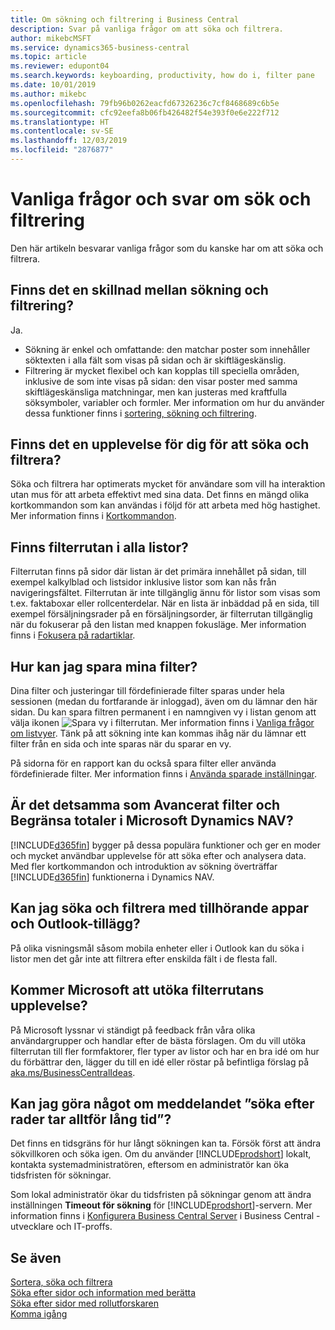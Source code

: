 ```yaml
---
title: Om sökning och filtrering i Business Central
description: Svar på vanliga frågor om att söka och filtrera.
author: mikebcMSFT
ms.service: dynamics365-business-central
ms.topic: article
ms.reviewer: edupont04
ms.search.keywords: keyboarding, productivity, how do i, filter pane
ms.date: 10/01/2019
ms.author: mikebc
ms.openlocfilehash: 79fb96b0262eacfd67326236c7cf8468689c6b5e
ms.sourcegitcommit: cfc92eefa8b06fb426482f54e393f0e6e222f712
ms.translationtype: HT
ms.contentlocale: sv-SE
ms.lasthandoff: 12/03/2019
ms.locfileid: "2876877"
---
```

# <a name="searching-and-filtering-faq"></a>Vanliga frågor och svar om sök och filtrering
Den här artikeln besvarar vanliga frågor som du kanske har om att söka och filtrera.

## <a name="is-there-a-difference-between-searching-and-filtering"></a>Finns det en skillnad mellan sökning och filtrering?
Ja.
- Sökning är enkel och omfattande: den matchar poster som innehåller söktexten i alla fält som visas på sidan och är skiftlägeskänslig.
- Filtrering är mycket flexibel och kan kopplas till speciella områden, inklusive de som inte visas på sidan: den visar poster med samma skiftlägeskänsliga matchningar, men kan justeras med kraftfulla söksymboler, variabler och formler. Mer information om hur du använder dessa funktioner finns i [sortering, sökning och filtrering](ui-enter-criteria-filters.md).

## <a name="is-there-a-keyboard-experience-for-search-and-filter"></a>Finns det en upplevelse för dig för att söka och filtrera?
Söka och filtrera har optimerats mycket för användare som vill ha interaktion utan mus för att arbeta effektivt med sina data. Det finns en mängd olika kortkommandon som kan användas i följd för att arbeta med hög hastighet. Mer information finns i [Kortkommandon](keyboard-shortcuts.md#KeyboardFilter).

## <a name="is-the-filter-pane-available-on-all-lists"></a>Finns filterrutan i alla listor?
Filterrutan finns på sidor där listan är det primära innehållet på sidan, till exempel kalkylblad och listsidor inklusive listor som kan nås från navigeringsfältet. Filterrutan är inte tillgänglig ännu för listor som visas som t.ex. faktaboxar eller rollcenterdelar. När en lista är inbäddad på en sida, till exempel försäljningsrader på en försäljningsorder, är filterrutan tillgänglig när du fokuserar på den listan med knappen fokusläge. Mer information finns i [Fokusera på radartiklar](ui-enter-data.md#Focus).

## <a name="how-can-i-save-my-filters"></a>Hur kan jag spara mina filter?
Dina filter och justeringar till fördefinierade filter sparas under hela sessionen (medan du fortfarande är inloggad), även om du lämnar den här sidan. Du kan spara filtren permanent i en namngiven vy i listan genom att välja ikonen ![Spara vy](media/save_view_icon.png "Spara vy") i filterrutan. Mer information finns i [Vanliga frågor om listvyer](ui-views-faq.md). Tänk på att sökning inte kan kommas ihåg när du lämnar ett filter från en sida och inte sparas när du sparar en vy.

På sidorna för en rapport kan du också spara filter eller använda fördefinierade filter. Mer information finns i [Använda sparade inställningar](ui-work-report.md#SavedSettings).

## <a name="is-this-the-same-as-advanced-filters-and-limit-totals-in-microsoft-dynamics-nav"></a>Är det detsamma som Avancerat filter och Begränsa totaler i Microsoft Dynamics NAV?
[!INCLUDE[d365fin](includes/d365fin_md.md)] bygger på dessa populära funktioner och ger en moder och mycket användbar upplevelse för att söka efter och analysera data. Med fler kortkommandon och introduktion av sökning överträffar [!INCLUDE[d365fin](includes/d365fin_md.md)] funktionerna i Dynamics NAV.  

## <a name="can-i-search-and-filter-using-the-companion-apps-and-outlook-addin"></a>Kan jag söka och filtrera med tillhörande appar och Outlook-tillägg?
På olika visningsmål såsom mobila enheter eller i Outlook kan du söka i listor men det går inte att filtrera efter enskilda fält i de flesta fall.

## <a name="will-microsoft-extend-the-filter-pane-experience"></a>Kommer Microsoft att utöka filterrutans upplevelse?
På Microsoft lyssnar vi ständigt på feedback från våra olika användargrupper och handlar efter de bästa förslagen. Om du vill utöka filterrutan till fler formfaktorer, fler typer av listor och har en bra idé om hur du förbättrar den, lägger du till en idé eller röstar på befintliga förslag på [aka.ms/BusinessCentralIdeas](https://aka.ms/businesscentralideas).

## <a name="can-i-do-anything-about-the-searching-for-rows-is-taking-too-long-message"></a>Kan jag göra något om meddelandet ”söka efter rader tar alltför lång tid”?

Det finns en tidsgräns för hur långt sökningen kan ta. Försök först att ändra sökvillkoren och söka igen. Om du använder [!INCLUDE[prodshort](includes/prodshort.md)] lokalt, kontakta systemadministratören, eftersom en administratör kan öka tidsfristen för sökningar.

Som lokal administratör ökar du tidsfristen på sökningar genom att ändra inställningen **Timeout för sökning** för [!INCLUDE[prodshort](includes/prodshort.md)]-servern. Mer information finns i [Konfigurera Business Central Server](/dynamics365/business-central/dev-itpro/administration/configure-server-instance?#Database) i Business Central -utvecklare och IT-proffs.

## <a name="see-also"></a>Se även
[Sortera, söka och filtrera](ui-enter-criteria-filters.md)  
[Söka efter sidor och information med berätta](ui-search.md)  
[Söka efter sidor med rollutforskaren](ui-role-explorer.md)  
[Komma igång](product-get-started.md)  
